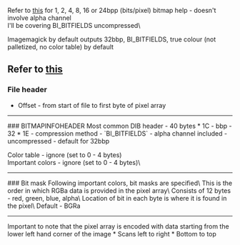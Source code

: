 Refer to [this](https://medium.com/sysf/bits-to-bitmaps-a-simple-walkthrough-of-bmp-image-format-765dc6857393) for 1, 2, 4, 8, 16 or 24bpp (bits/pixel) bitmap help - doesn't involve alpha channel\
I'll be covering BI_BITFIELDS uncompressed\


Imagemagick by default outputs 32bbp, BI_BITFIELDS, true colour (not palletized, no color table) by default

## Refer to [this](https://en.wikipedia.org/wiki/BMP_file_format)
### File header
  * Offset - from start of file to first byte of pixel array
<hr>
### BITMAPINFOHEADER
Most common DIB header - 40 bytes
  * 1C - bbp - 32
  * 1E - compression method - `BI_BITFIELDS` - alpha channel included - uncompressed - default for 32bbp

Color table - ignore (set to 0 - 4 bytes)\
Important colors - ignore (set to 0 - 4 bytes)\
<hr>
### Bit mask
Following important colors, bit masks are specified\
This is the order in which RGBa data is provided in the pixel array\
Consists of 12 bytes - red, green, blue, alpha\
Location of bit in each byte is where it is found in the pixel\
Default - BGRa
<hr>
Important to note that the pixel array is encoded with data starting from the lower left hand corner of the image
  * Scans left to right
  * Bottom to top
